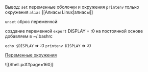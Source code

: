 Вывод:
`set` переменные оболочки и окружения
`printenv` только окружения
`alias` [[Алиасы Linux|алиасы]]

`unset` сброс переменной

создание переменной
`export`  DISPLAY = :0
на постоянной основе добавляем в ~/.bashrc

`echo $DISPLAY`  =>  :0
`printenv DISPLAY`  =>  :0

[Переменные окружения](https://www.digitalocean.com/community/tutorials/how-to-read-and-set-environmental-and-shell-variables-on-linux-ru)










![[Shell.pdf#page=160]]
